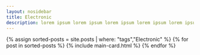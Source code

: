 ```yaml
--- 
layout: nosidebar
title: Electronic
description: lorem ipsum lorem ipsum lorem ipsum lorem ipsum lorem ipsum lorem ipsum lorem ipsum lorem ipsum
---
```



{% assign sorted-posts = site.posts | where: "tags","Electronic" %}
{% for post in sorted-posts %}
{% include main-card.html %}
{% endfor %}